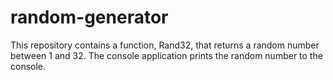 # random-generator

This repository contains a function, Rand32, that returns a random number between 1 and 32.
The console application prints the random number to the console.